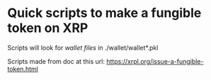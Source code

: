# Quick scripts to make a fungible token on XRP 

Scripts will look for *wallet files* in ./wallet/wallet*.pkl

Scripts made from doc at this url: https://xrpl.org/issue-a-fungible-token.html